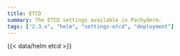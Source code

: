 ```yaml
---
title: ETCD 
summary: The ETCD settings available in Pachyderm.
tags: ["2.3.x", "helm", "settings-etcd", "deployment"]
---
```


{{< data/helm etcd  >}}
